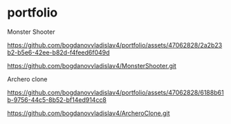 # portfolio

Monster Shooter



https://github.com/bogdanovvladislav4/portfolio/assets/47062828/2a2b23b2-b5e6-42ee-b82d-f4feed6f049d



https://github.com/bogdanovvladislav4/MonsterShooter.git



Archero clone



https://github.com/bogdanovvladislav4/portfolio/assets/47062828/6188b61b-9756-44c5-8b52-bf14ed914cc8



https://github.com/bogdanovvladislav4/ArcheroClone.git


